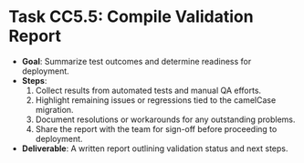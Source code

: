 # Task CC5.5: Compile Validation Report

- **Goal**: Summarize test outcomes and determine readiness for deployment.
- **Steps**:
  1. Collect results from automated tests and manual QA efforts.
  2. Highlight remaining issues or regressions tied to the camelCase migration.
  3. Document resolutions or workarounds for any outstanding problems.
  4. Share the report with the team for sign-off before proceeding to deployment.
- **Deliverable**: A written report outlining validation status and next steps.
